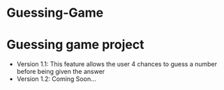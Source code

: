 # Guessing-Game

<h1>Guessing game project</h1>

<ul>
  <li>Version 1.1: This feature allows the user 4 chances to guess a number before being given the answer</li>
  <li>Version 1.2: Coming Soon...</li>
</ul>
